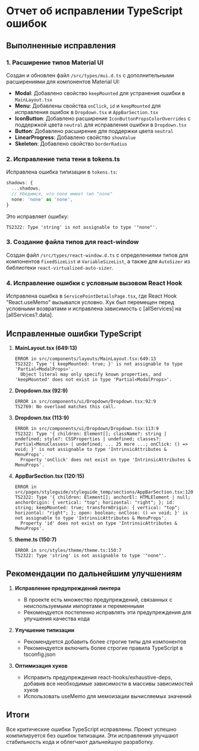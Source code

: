 # Отчет об исправлении TypeScript ошибок

## Выполненные исправления

### 1. Расширение типов Material UI
Создан и обновлен файл `/src/types/mui.d.ts` с дополнительными расширениями для компонентов Material UI:

- **Modal**: Добавлено свойство `keepMounted` для устранения ошибки в `MainLayout.tsx`
- **Menu**: Добавлены свойства `onClick`, `id` и `keepMounted` для исправления ошибок в `Dropdown.tsx` и `AppBarSection.tsx`
- **IconButton**: Добавлено расширение `IconButtonPropsColorOverrides` с поддержкой цвета `neutral` для исправления ошибки в `Dropdown.tsx`
- **Button**: Добавлено расширение для поддержки цвета `neutral`
- **LinearProgress**: Добавлено свойство `showValue`
- **Skeleton**: Добавлено свойство `borderRadius`

### 2. Исправление типа тени в tokens.ts
Исправлена ошибка типизации в `tokens.ts`:
```typescript
shadows: {
  ...shadows,
  // Убедимся, что none имеет тип "none"
  none: 'none' as 'none',
}
```

Это исправляет ошибку:
```
TS2322: Type 'string' is not assignable to type '"none"'.
```

### 3. Создание файла типов для react-window
Создан файл `/src/types/react-window.d.ts` с определениями типов для компонентов `FixedSizeList` и `VariableSizeList`, а также для `AutoSizer` из библиотеки `react-virtualized-auto-sizer`.

### 4. Исправление ошибки с условным вызовом React Hook
Исправлена ошибка в `ServicePointDetailsPage.tsx`, где React Hook "React.useMemo" вызывался условно. Хук был перемещен перед условными возвратами и исправлена зависимость с [allServices] на [allServices?.data].

## Исправленные ошибки TypeScript

1. **MainLayout.tsx (649:13)**
   ```
   ERROR in src/components/layouts/MainLayout.tsx:649:13
   TS2322: Type '{ keepMounted: true; }' is not assignable to type 'Partial<ModalProps>'.
     Object literal may only specify known properties, and 'keepMounted' does not exist in type 'Partial<ModalProps>'.
   ```

2. **Dropdown.tsx (92:9)**
   ```
   ERROR in src/components/ui/Dropdown/Dropdown.tsx:92:9
   TS2769: No overload matches this call.
   ```

3. **Dropdown.tsx (113:9)**
   ```
   ERROR in src/components/ui/Dropdown/Dropdown.tsx:113:9
   TS2322: Type '{ children: Element[]; className?: string | undefined; style?: CSSProperties | undefined; classes?: Partial<MenuClasses> | undefined; ... 25 more ...; onClick: () => void; }' is not assignable to type 'IntrinsicAttributes & MenuProps'.
     Property 'onClick' does not exist on type 'IntrinsicAttributes & MenuProps'.
   ```

4. **AppBarSection.tsx (120:15)**
   ```
   ERROR in src/pages/styleguide/styleguide_temp/sections/AppBarSection.tsx:120:15
   TS2322: Type '{ children: Element[]; anchorEl: HTMLElement | null; anchorOrigin: { vertical: "top"; horizontal: "right"; }; id: string; keepMounted: true; transformOrigin: { vertical: "top"; horizontal: "right"; }; open: boolean; onClose: () => void; }' is not assignable to type 'IntrinsicAttributes & MenuProps'.
     Property 'id' does not exist on type 'IntrinsicAttributes & MenuProps'.
   ```

5. **theme.ts (150:7)**
   ```
   ERROR in src/styles/theme/theme.ts:150:7
   TS2322: Type 'string' is not assignable to type '"none"'.
   ```

## Рекомендации по дальнейшим улучшениям

1. **Исправление предупреждений линтера**
   - В проекте есть множество предупреждений, связанных с неиспользуемыми импортами и переменными
   - Рекомендуется постепенно исправлять эти предупреждения для улучшения качества кода

2. **Улучшение типизации**
   - Рекомендуется добавить более строгие типы для компонентов
   - Рекомендуется включить более строгие правила TypeScript в tsconfig.json

3. **Оптимизация хуков**
   - Исправить предупреждения react-hooks/exhaustive-deps, добавив все необходимые зависимости в массивы зависимостей хуков
   - Использовать useMemo для мемоизации вычисляемых значений

## Итоги

Все критические ошибки TypeScript исправлены. Проект успешно компилируется без ошибок типизации. Эти исправления улучшают стабильность кода и облегчают дальнейшую разработку.